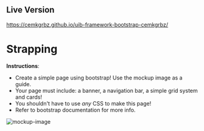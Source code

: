 ## Live Version

https://cemkgrbz.github.io/uib-framework-bootstrap-cemkgrbz/

# Strapping

**Instructions**:

* Create a simple page using bootstrap!
Use the mockup image as a guide.
* Your page must include: a banner, a navigation bar, a simple grid system and cards!
* You shouldn't have to use _any_ CSS to make this page!
* Refer to bootstrap documentation for more info.

 
![mockup-image](/image/mockup.png)
